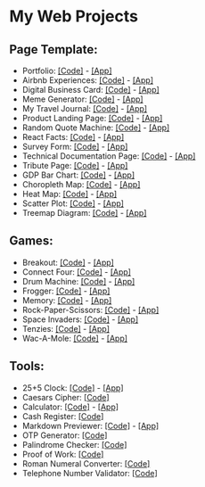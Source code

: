 # My Web Projects


## Page Template:
+ Portfolio: [[Code]](https://github.com/gavaolo/gavaolo.github.io/blob/main/index.html) - [[App]](https://gavaolo.github.io)
+ Airbnb Experiences: [[Code]](https://github.com/gavaolo/gavaolo.github.io/tree/main/projects/web_projects/page_template/airbnb_experiences) - [[App]](https://gavaolo.github.io/projects/web_projects/page_template/airbnb_experiences/index.html)
+ Digital Business Card: [[Code]](https://github.com/gavaolo/gavaolo.github.io/tree/main/projects/web_projects/page_template/digital_business_card) - [[App]](https://gavaolo.github.io/projects/web_projects/page_template/digital_business_card/index.html)
+ Meme Generator: [[Code]](https://github.com/gavaolo/gavaolo.github.io/tree/main/projects/web_projects/page_template/meme_generator) - [[App]](https://gavaolo.github.io/projects/web_projects/page_template/meme_generator/index.html)
+ My Travel Journal: [[Code]](https://github.com/gavaolo/gavaolo.github.io/tree/main/projects/web_projects/page_template/my_travel_journal) - [[App]](https://gavaolo.github.io/projects/web_projects/page_template/my_travel_journal/index.html)
+ Product Landing Page: [[Code]](https://github.com/gavaolo/gavaolo.github.io/tree/main/projects/web_projects/page_template/product_landing_page) - [[App]](https://gavaolo.github.io/projects/web_projects/page_template/product_landing_page/index.html)
+ Random Quote Machine: [[Code]](https://github.com/gavaolo/gavaolo.github.io/tree/main/projects/web_projects/page_template/random_quote_machine) - [[App]](https://gavaolo.github.io/projects/web_projects/page_template/random_quote_machine/index.html)
+ React Facts: [[Code]](https://github.com/gavaolo/gavaolo.github.io/tree/main/projects/web_projects/page_template/react_facts) - [[App]](https://gavaolo.github.io/projects/web_projects/page_template/react_facts/index.html)
+ Survey Form: [[Code]](https://github.com/gavaolo/gavaolo.github.io/tree/main/projects/web_projects/page_template/survey_form) - [[App]](https://gavaolo.github.io/projects/web_projects/page_template/survey_form/index.html)
+ Technical Documentation Page: [[Code]](https://github.com/gavaolo/gavaolo.github.io/tree/main/projects/web_projects/page_template/tech_doc_page) - [[App]](https://gavaolo.github.io/projects/web_projects/page_template/tech_doc_page/index.html)
+ Tribute Page: [[Code]](https://github.com/gavaolo/gavaolo.github.io/tree/main/projects/web_projects/page_template/tribute_page) - [[App]](https://gavaolo.github.io/projects/web_projects/page_template/tribute_page/index.html)
+ GDP Bar Chart: [[Code]](https://github.com/gavaolo/gavaolo.github.io/tree/main/projects/web_projects/page_template/bar_chart) - [[App]](https://gavaolo.github.io/projects/web_projects/page_template/bar_chart/index.html)
+ Choropleth Map: [[Code]](https://github.com/gavaolo/gavaolo.github.io/tree/main/projects/web_projects/page_template/choropleth_map) - [[App]](https://gavaolo.github.io/projects/web_projects/page_template/choropleth_map/index.html)
+ Heat Map: [[Code]](https://github.com/gavaolo/gavaolo.github.io/tree/main/projects/web_projects/page_template/heat_map) - [[App]](https://gavaolo.github.io/projects/web_projects/page_template/heat_map/index.html)
+ Scatter Plot: [[Code]](https://github.com/gavaolo/gavaolo.github.io/tree/main/projects/web_projects/page_template/scatter_plot) - [[App]](https://gavaolo.github.io/projects/web_projects/page_template/scatter_plot/index.html)
+ Treemap Diagram: [[Code]](https://github.com/gavaolo/gavaolo.github.io/tree/main/projects/web_projects/page_template/treemap_diagram) - [[App]](https://gavaolo.github.io/projects/web_projects/page_template/treemap_diagram/index.html)


## Games: 
+ Breakout: [[Code]](https://github.com/gavaolo/gavaolo.github.io/tree/main/projects/web_projects/games/breakout) - [[App]](https://gavaolo.github.io/projects/web_projects/games/breakout/index.html)
+ Connect Four: [[Code]](https://github.com/gavaolo/gavaolo.github.io/tree/main/projects/web_projects/games/connect_four) - [[App]](https://gavaolo.github.io/projects/web_projects/games/connect_four/index.html)
+ Drum Machine: [[Code]](https://github.com/gavaolo/gavaolo.github.io/tree/main/projects/web_projects/games/drum_machine) - [[App]](https://gavaolo.github.io/projects/web_projects/games/drum_machine/index.html)
+ Frogger: [[Code]](https://github.com/gavaolo/gavaolo.github.io/tree/main/projects/web_projects/games/frogger) - [[App]](https://gavaolo.github.io/projects/web_projects/games/frogger/index.html)
+ Memory: [[Code]](https://github.com/gavaolo/gavaolo.github.io/tree/main/projects/web_projects/games/memory) - [[App]](https://gavaolo.github.io/projects/web_projects/games/memory/index.html)
+ Rock-Paper-Scissors: [[Code]](https://github.com/gavaolo/gavaolo.github.io/tree/main/projects/web_projects/games/rock-paper-scissors) - [[App]](https://gavaolo.github.io/projects/web_projects/games/rock-paper-scissors/index.html)
+ Space Invaders: [[Code]](https://github.com/gavaolo/gavaolo.github.io/tree/main/projects/web_projects/games/space_invaders) - [[App]](https://gavaolo.github.io/projects/web_projects/games/space_invaders/index.html)
+ Tenzies: [[Code]](https://github.com/gavaolo/gavaolo.github.io/tree/main/projects/web_projects/games/tenzies) - [[App]](https://gavaolo.github.io/projects/web_projects/games/tenzies/index.html)
+ Wac-A-Mole: [[Code]](https://github.com/gavaolo/gavaolo.github.io/tree/main/projects/web_projects/games/wac-a-mole) - [[App]](https://gavaolo.github.io/projects/web_projects/games/wac-a-mole/index.html)


## Tools:
+ 25+5 Clock: [[Code]](https://github.com/gavaolo/gavaolo.github.io/tree/main/projects/web_projects/tools/25+5_clock) - [[App]](https://gavaolo.github.io/projects/web_projects/tools/25+5_clock/index.html)
+ Caesars Cipher: [[Code]](https://github.com/gavaolo/gavaolo.github.io/tree/main/projects/web_projects/tools/caesars_cipher)
+ Calculator: [[Code]](https://github.com/gavaolo/gavaolo.github.io/tree/main/projects/web_projects/tools/calculator) - [[App]](https://gavaolo.github.io/projects/web_projects/tools/calculator/index.html)
+ Cash Register: [[Code]](https://github.com/gavaolo/gavaolo.github.io/tree/main/projects/web_projects/tools/cash_register)
+ Markdown Previewer: [[Code]](https://github.com/gavaolo/gavaolo.github.io/tree/main/projects/web_projects/tools/markdown_previewer) - [[App]](https://gavaolo.github.io/projects/web_projects/tools/markdown_previewer/index.html)
+ OTP Generator: [[Code]](https://github.com/gavaolo/gavaolo.github.io/tree/main/projects/web_projects/tools/otp_generator)
+ Palindrome Checker: [[Code]](https://github.com/gavaolo/gavaolo.github.io/tree/main/projects/web_projects/tools/palindrome_checker)
+ Proof of Work: [[Code]](https://github.com/gavaolo/gavaolo.github.io/tree/main/projects/web_projects/tools/proof_of_work)
+ Roman Numeral Converter: [[Code]](https://github.com/gavaolo/gavaolo.github.io/tree/main/projects/web_projects/tools/roman_numeral_converter)
+ Telephone Number Validator: [[Code]](https://github.com/gavaolo/gavaolo.github.io/tree/main/projects/web_projects/tools/telephone_number_validator)
